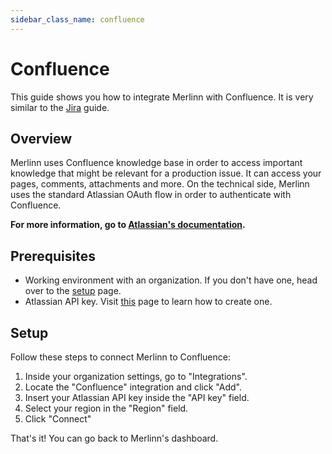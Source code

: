 ```yaml
---
sidebar_class_name: confluence
---
```


# Confluence

This guide shows you how to integrate Merlinn with Confluence. It is very similar to the [Jira](./08-Jira.md) guide.

## Overview

Merlinn uses Confluence knowledge base in order to access important knowledge that might be relevant for a production issue. It can access your pages, comments, attachments and more.
On the technical side, Merlinn uses the standard Atlassian OAuth flow in order to authenticate with Confluence.

**For more information, go to [Atlassian's documentation](https://developer.atlassian.com/cloud/Confluence/platform/oauth-2-3lo-apps/).**

## Prerequisites

- Working environment with an organization. If you don't have one, head over to the [setup](../02-Getting%20started/01-Setup%20Merlinn.md) page.
- Atlassian API key. Visit [this](https://support.atlassian.com/atlassian-account/docs/manage-api-tokens-for-your-atlassian-account/) page to learn how to create one.

## Setup

Follow these steps to connect Merlinn to Confluence:

1. Inside your organization settings, go to "Integrations".
2. Locate the "Confluence" integration and click "Add".
3. Insert your Atlassian API key inside the "API key" field.
4. Select your region in the "Region" field.
5. Click "Connect"

That's it! You can go back to Merlinn's dashboard.

